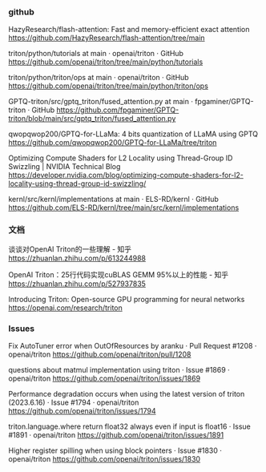 ### github
HazyResearch/flash-attention: Fast and memory-efficient exact attention
https://github.com/HazyResearch/flash-attention/tree/main

triton/python/tutorials at main · openai/triton · GitHub
https://github.com/openai/triton/tree/main/python/tutorials

triton/python/triton/ops at main · openai/triton · GitHub
https://github.com/openai/triton/tree/main/python/triton/ops

GPTQ-triton/src/gptq_triton/fused_attention.py at main · fpgaminer/GPTQ-triton · GitHub
https://github.com/fpgaminer/GPTQ-triton/blob/main/src/gptq_triton/fused_attention.py

qwopqwop200/GPTQ-for-LLaMa: 4 bits quantization of LLaMA using GPTQ
https://github.com/qwopqwop200/GPTQ-for-LLaMa/tree/triton

Optimizing Compute Shaders for L2 Locality using Thread-Group ID Swizzling | NVIDIA Technical Blog
https://developer.nvidia.com/blog/optimizing-compute-shaders-for-l2-locality-using-thread-group-id-swizzling/

kernl/src/kernl/implementations at main · ELS-RD/kernl · GitHub
https://github.com/ELS-RD/kernl/tree/main/src/kernl/implementations

### 文档
谈谈对OpenAI Triton的一些理解 - 知乎
https://zhuanlan.zhihu.com/p/613244988

OpenAI Triton：25行代码实现cuBLAS GEMM 95%以上的性能 - 知乎
https://zhuanlan.zhihu.com/p/527937835

Introducing Triton: Open-source GPU programming for neural networks
https://openai.com/research/triton

### Issues
Fix AutoTuner error when OutOfResources by aranku · Pull Request #1208 · openai/triton
https://github.com/openai/triton/pull/1208

questions about matmul implementation using triton · Issue #1869 · openai/triton
https://github.com/openai/triton/issues/1869

Performance degradation occurs when using the latest version of triton (2023.6.16) · Issue #1794 · openai/triton
https://github.com/openai/triton/issues/1794

triton.language.where return float32 always even if input is float16 · Issue #1891 · openai/triton
https://github.com/openai/triton/issues/1891

Higher register spilling when using block pointers · Issue #1830 · openai/triton
https://github.com/openai/triton/issues/1830
